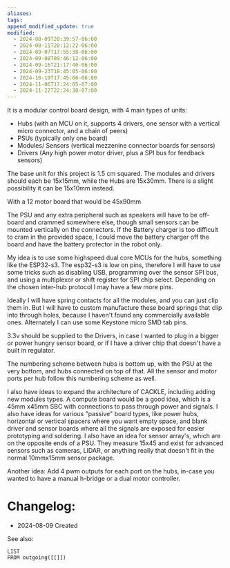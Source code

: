 ```yaml
---
aliases: 
tags: 
append_modified_update: true
modified:
  - 2024-08-09T20:39:57-06:00
  - 2024-08-11T20:12:22-06:00
  - 2024-09-07T17:55:38-06:00
  - 2024-09-08T09:46:12-06:00
  - 2024-09-16T21:17:40-06:00
  - 2024-09-23T18:45:05-06:00
  - 2024-10-19T17:45:06-06:00
  - 2024-11-06T17:24:05-07:00
  - 2024-11-22T22:24:30-07:00
---
```

It is a modular control board design, with 4 main types of units:
- Hubs (with an MCU on it, supports 4 drivers, one sensor with a vertical micro connector, and a chain of peers)
- PSUs (typically only one board)
- Modules/ Sensors (vertical mezzenine connector boards for sensors)
- Drivers (Any high power motor driver, plus a SPI bus for feedback sensors)

The base unit for this project is 1.5 cm squared. The modules and drivers should each be 15x15mm, while the Hubs are 15x30mm. There is a slight possibility it can be 15x10mm instead.

With a 12 motor board that would be 45x90mm

The PSU and any extra peripheral such as speakers will have to be off-board and crammed somewhere else, though small sensors can be mounted vertically on the connectors. If the Battery charger is too difficult to cram in the provided space, I could move the battery charger off the board and have the battery protector in the robot only.

My idea is to use some highspeed dual core MCUs for the hubs, something like the ESP32-s3. The esp32-s3 is low on pins, therefore I will have to use some tricks such as disabling USB, programming over the sensor SPI bus, and using a multiplexor or shift register for SPI chip select. Depending on the chosen inter-hub protocol I may have a few more pins.

Ideally I will have spring contacts for all the modules, and you can just clip them in. But I will have to custom manufacture these board springs that clip into through holes, because I haven't found any commercially available ones. Alternately I can use some Keystone micro SMD tab pins.

3.3v should be supplied to the Drivers, in case I wanted to plug in a bigger or power hungry sensor board, or if I have a driver chip that doesn't have a built in regulator.

The numbering scheme between hubs is bottom up, with the PSU at the very bottom, and hubs connected on top of that. All the sensor and motor ports per hub follow this numbering scheme as well.

I also have ideas to expand the architecture of CACKLE, including adding new modules types. A compute board would be a good idea, which is a 45mm x45mm SBC with connections to pass through power and signals. I also have ideas for various "passive" board types, like power hubs, horizontal or vertical spacers where you want empty space, and blank driver and sensor boards where all the signals are exposed for easier prototyping and soldering. I also have an idea for sensor array's, which are on the opposite ends of a PSU. They measure 15x45 and exist for advanced sensors such as cameras, LIDAR, or anything really that doesn't fit in the normal 10mmx15mm sensor package.

Another idea: Add 4 pwm outputs for each port on the hubs, in-case you wanted to have a manual h-bridge or a dual motor controller.

# Changelog:
- 2024-08-09 Created

See also:
```dataview
LIST
FROM outgoing([[]])
```